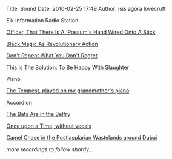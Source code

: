 Title: Sound
Date: 2010-02-25 17:49
Author: isis agora lovecruft

Elk Information Radio Station

[Officer, That There Is A 'Possum's Hand Wired Onto A Stick][]

[Black Magic As Revolutionary Action][]

[Don't Repent What You Don't Regret][]

[This Is The Solution: To Be Happy With Slaughter][]

Piano

[The Tempest, played on my grandmother's piano][]

Accordion

[The Bats Are in the Belfry][]

[Once upon a Time, without vocals][]

[Camel Chase in the Postlasplarian Wastelands around Dubai][]

*more recordings to follow shortly...*

  [Officer, That There Is A 'Possum's Hand Wired Onto A Stick]: http://www.patternsinthevoid.net/blog/wp-content/uploads/2010/02/Officer-that-there-is-a-possums-hand-wired-to-a-stick.mp3
  [Black Magic As Revolutionary Action]: http://www.patternsinthevoid.net/blog/wp-content/uploads/2010/02/Black-Magic-As-Revolutionary-Action.mp3
  [Don't Repent What You Don't Regret]: http://www.patternsinthevoid.net/blog/wp-content/uploads/2010/02/Dont-Repent-What-You-Dont-Regret_editforweb.mp3
  [This Is The Solution: To Be Happy With Slaughter]: http://www.patternsinthevoid.net/blog/wp-content/uploads/2010/02/This-Is-The-Solution-To-Be-Happy-With-Slaughter-for_web.mp3
  [The Tempest, played on my grandmother's piano]: http://www.patternsinthevoid.net/blog/wp-content/uploads/2010/02/the-tempest.mp3
  [The Bats Are in the Belfry]: http://www.patternsinthevoid.net/blog/wp-content/uploads/2010/02/bats-in-the-belfry-with-vocals-slowed.mp3
  [Once upon a Time, without vocals]: http://www.patternsinthevoid.net/blog/wp-content/uploads/2010/02/Once-upon-a-time-without-vocals_webedit.mp3
  [Camel Chase in the Postlasplarian Wastelands around Dubai]: http://www.patternsinthevoid.net/blog/wp-content/uploads/2010/02/camel-chase-in-the-postlasplarian-wastelands-around-dubai.mp3
